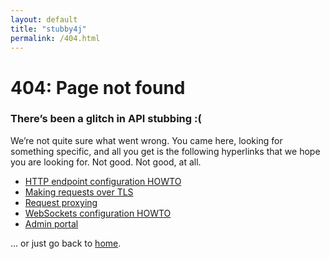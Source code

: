 ```yaml
---
layout: default
title: "stubby4j"
permalink: /404.html
---
```


<base href="{{ site.baseurl }}/">
<div class="page">
  <h1 class="not-found">404: Page not found</h1>
  <h3>There’s been a glitch in API stubbing :(</h3>
  <p>
    We’re not quite sure what went wrong. You came here, looking for something specific,
    and all you get is the following hyperlinks that we hope you are looking for. Not good. Not good, at all.
  </p>
  <p class="lead">
    <ul>
      <li><a href="{{ site.baseurl }}/#http-endpoint-configuration-howto">HTTP endpoint configuration HOWTO</a></li>
      <li><a href="{{ site.baseurl }}/#making-requests-over-tls">Making requests over TLS</a></li>
      <li><a href="{{ site.baseurl }}/docs/REQUEST_PROXYING.html">Request proxying</a></li>
      <li><a href="{{ site.baseurl }}/docs/WEBSOCKETS_CONFIGURATION_HOWTO.html">WebSockets configuration HOWTO</a></li>
      <li><a href="{{ site.baseurl }}/docs/ADMIN_PORTAL.html">Admin portal</a></li>
    </ul>  
    ... or just go back to <a href="{{ site.baseurl }}/">home</a>.
  </p>
</div>

